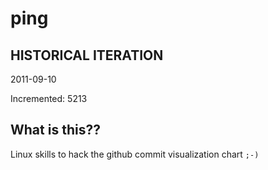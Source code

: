 # ping

## HISTORICAL ITERATION
2011-09-10

Incremented: 5213

## What is this?? 
Linux skills to hack the github commit visualization chart `;-)`

